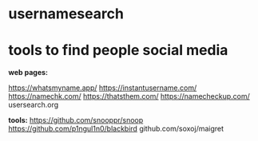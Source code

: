 # usernamesearch

# tools to find people social media

**web pages:**

https://whatsmyname.app/
https://instantusername.com/
https://namechk.com/
https://thatsthem.com/
https://namecheckup.com/
usersearch.org




**tools:**
https://github.com/snooppr/snoop
https://github.com/p1ngul1n0/blackbird
github.com/soxoj/maigret
